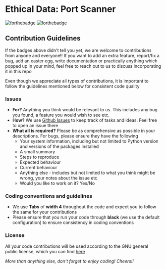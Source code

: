 # Ethical Data: Port Scanner
[![forthebadge](https://forthebadge.com/images/badges/for-you.svg)](https://forthebadge.com) [![forthebadge](https://forthebadge.com/images/badges/fixed-bugs.svg)](https://forthebadge.com)

## Contribution Guidelines
If the badges above didn't tell you yet, we are welcome to contributions from anyone and everyone!! If you want to add an extra feature, report/fix a bug, add an easter egg, write documentation or practically anything which popped up in your mind, feel free to reach out to us to discuss incorporating it in this repo

Even though we appreciate all types of contributions, it is important to follow the guidelines mentioned below for consistent code quality

### Issues
- **For?** Anything you think would be relevant to us. This includes any bug you found, a feature you would wish to see etc.
- **How?** We use [Github Issues](https://github.com/jackbisceglia/MLH-Ethical-Data/issues) to keep track of tasks and ideas. Feel free to open an issue there
- **What all is required?** Please be as comprehensive as possible in your descriptions. For bugs, please ensure they have the following
     - Your system information, including but not limited to Python version and versions of the packages installed
     - A small summary
     - Steps to reproduce
     - Expected behaviour
     - Current behaviour
     - Anything else - includes but not limited to what you think might be wrong, your notes about the issue etc.
     - Would you like to work on it? Yes/No

### Coding conventions and guidelines
- We use **Tabs** of **width 4** throughout the code and expect you to follow the same for your contributions
- Please ensure that you run your code through **black** (we use the default configuration) to ensure consistency in coding conventions

### License
All your code contributions will be used according to the GNU general public license, which you can find [here](./LICENSE)

*More than anything else, don't forget to enjoy coding! Cheers!!*
